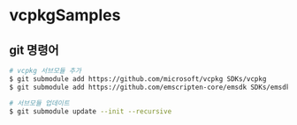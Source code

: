 # vcpkgSamples

## git 명령어
```bash
# vcpkg 서브모듈 추가
$ git submodule add https://github.com/microsoft/vcpkg SDKs/vcpkg
$ git submodule add https://github.com/emscripten-core/emsdk SDKs/emsdk

# 서브모듈 업데이트
$ git submodule update --init --recursive
```
